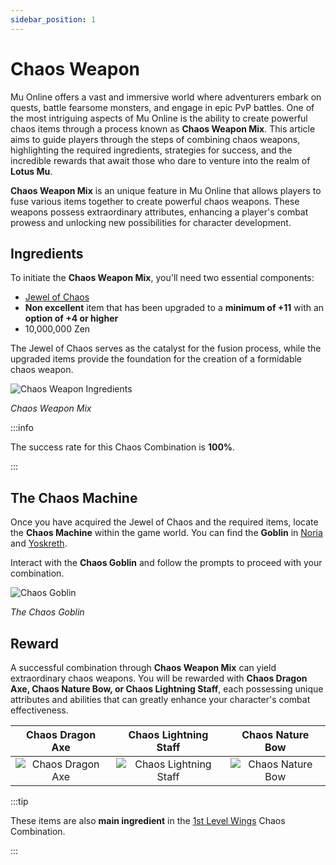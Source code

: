 ```yaml
---
sidebar_position: 1
---
```


# Chaos Weapon

Mu Online offers a vast and immersive world where adventurers embark on quests, battle fearsome monsters, and engage in epic PvP battles. One of the most intriguing aspects of Mu Online is the ability to create powerful chaos items through a process known as **Chaos Weapon Mix**. This article aims to guide players through the steps of combining chaos weapons, highlighting the required ingredients, strategies for success, and the incredible rewards that await those who dare to venture into the realm of **Lotus Mu**.

**Chaos Weapon Mix** is an unique feature in Mu Online that allows players to fuse various items together to create powerful chaos weapons. These weapons possess extraordinary attributes, enhancing a player's combat prowess and unlocking new possibilities for character development.

## Ingredients

To initiate the **Chaos Weapon Mix**, you'll need two essential components:

- [Jewel of Chaos](/items/jewels/regular-jewels/jewel-of-chaos)
- **Non excellent** item that has been upgraded to a **minimum of +11** with an **option of +4 or higher**
- 10,000,000 Zen

The Jewel of Chaos serves as the catalyst for the fusion process, while the upgraded items provide the foundation for the creation of a formidable chaos weapon.

![Chaos Weapon Ingredients](/img/crafting/chaos-weapon-mix.png)

_Chaos Weapon Mix_

:::info

The success rate for this Chaos Combination is **100%**.

:::

## The Chaos Machine

Once you have acquired the Jewel of Chaos and the required items, locate the **Chaos Machine** within the game world. You can find the **Goblin** in [Noria](/maps/noria) and [Yoskreth](/maps/yoskreth).

Interact with the **Chaos Goblin** and follow the prompts to proceed with your combination.

![Chaos Goblin](/img/crafting/chaos-goblin.png)

_The Chaos Goblin_

## Reward

A successful combination through **Chaos Weapon Mix** can yield extraordinary chaos weapons. You will be rewarded with **Chaos Dragon Axe, Chaos Nature Bow, or Chaos Lightning Staff**, each possessing unique attributes and abilities that can greatly enhance your character's combat effectiveness.

|                     Chaos Dragon Axe                      |                        Chaos Lightning Staff                         |                     Chaos Nature Bow                      |
| :-------------------------------------------------------: | :------------------------------------------------------------------: | :-------------------------------------------------------: |
| ![Chaos Dragon Axe](/img/items/axes/chaos-dragon-axe.png) | ![Chaos Lightning Staff](/img/items/staffs/chaos-lighting-staff.png) | ![Chaos Nature Bow](/img/items/bows/chaos-nature-bow.png) |

:::tip

These items are also **main ingredient** in the [1st Level Wings](/crafting/wings/first-level-wings) Chaos Combination.

:::
